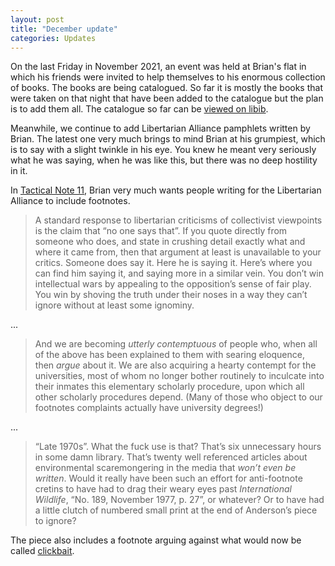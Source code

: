```yaml
---
layout: post
title: "December update"
categories: Updates
---
```

On the last Friday in November 2021, an event was held at Brian's flat
in which his friends were invited to help themselves to his enormous
collection of books. The books are being catalogued. So far it is mostly
the books that were taken on that night that have been added to the catalogue
but the plan is to add them all. The catalogue so far can be
[viewed on libib](https://www.libib.com/u/sjgibbs/l/1303003).

Meanwhile, we continue to add Libertarian Alliance pamphlets written by Brian. The latest one very much brings to mind
Brian at his grumpiest, which is to say with a slight twinkle in his eye. You knew he meant very seriously what he was saying,
when he was like this, but there was no deep hostility in it.

In [Tactical Note 11](/la/tacn011.html), Brian very much wants people writing for the Libertarian Alliance to include footnotes.

> A standard response to libertarian criticisms of collectivist viewpoints is the claim
that “no one says that”. If you quote directly from someone who
does, and state in crushing detail exactly what and where it came
from, then that argument at least is unavailable to your critics.
Someone does say it. Here he is saying it. Here’s where you can
find him saying it, and saying more in a similar vein. You don’t
win intellectual wars by appealing to the opposition’s sense of fair
play. You win by shoving the truth under their noses in a way they
can’t ignore without at least some ignominy.

...

> And we are
becoming *utterly contemptuous* of people who, when all of the
above has been explained to them with searing eloquence, then *argue* about it. We are also acquiring a hearty contempt for the
universities, most of whom no longer bother routinely to inculcate
into their inmates this elementary scholarly procedure, upon which
all other scholarly procedures depend. (Many of those who object
to our footnotes complaints actually have university degrees!)

...

> “Late 1970s”. What the fuck use is that?
That’s six unnecessary hours in some damn library. That’s twenty
well referenced articles about environmental scaremongering in the
media that *won’t even be written*. Would it really have been such an
effort for anti-footnote cretins to have had to drag their weary eyes
past *International Wildlife*, “No. 189, November 1977, p. 27”, or
whatever? Or to have had a little clutch of numbered small print at
the end of Anderson’s piece to ignore?

The piece also includes a footnote arguing against what would now be called [clickbait](/la/tacn011.html#fn:12).
